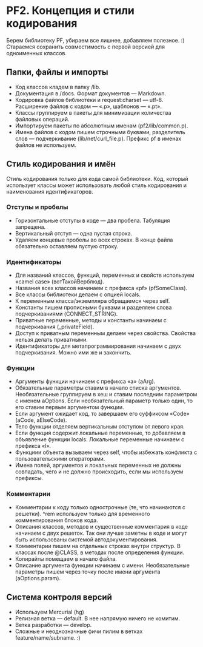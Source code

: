 PF2. Концепция и стили кодирования
==================================

Берем библиотеку PF, убираем все лишнее, добавляем полезное. :) Стараемся сохранить совместимость с первой версией для одноименных классов.

## Папки, файлы и импорты

* Код классов кладем в папку /lib.
* Документация в /docs. Формат документов — Markdown.
* Кодировка файлов библиотеки и request:charset — utf-8. Расширение файлов с кодом — «.p», шаблонов — «.pt».
* Классы группируем в пакеты для минимизации количества файловых операций.
* Импортируем пакеты по абсолютным именам (pf2/lib/common.p).
* Имена файлов с кодом пишем строчными буквами, разделитель слов — подчеркивание (lib/net/curl_file.p). Префикс pf в именах файлов не используем.

## Стиль кодирования и имён

Стиль кодирования только для кода самой библиотеки. Код, который использует классы может использовать любой стиль кодирования и наименования идентификаторов.

### Отступы и пробелы

* Горизонтальные отступы в коде — два пробела. Табуляция запрещена.
* Вертикальный отступ — одна пустая строка.
* Удаляем концевые пробелы во всех строках. В конце файла обязательно оставляем пустую строку.

### Идентификаторы

* Для названий классов, функций, переменных и свойств используем «camel case» (вотТакойВерблюд).
* Названия всех классов начинаем с префикса «pf» (pfSomeClass).
* Все классы библиотеки делаем с опцией locals.
* К переменным класса/экземпляра обращаемся через self.
* Константы пишем прописными буквами и разделяем слова подчеркиваниями (CONNECT_STRING).
* Приватные переменные, методы и константы начинаем с подчеркивания (_privateField).
* Доступ к приватным переменным делаем через свойства. Свойства нельзя делать приватными.
* Идентификаторы для метапрограммирования начинаем с двух подчеркивания. Можно ими же и закончить.

### Функции

* Аргументы функции начинаем с префикса «a» (aArg).
* Обязательные параметры ставим в начало списка аргументов. Необязательные группируем в хеш и ставим последним параметром с именем aOptions. Если необязательный параметр только один, то его  ставим первым аргументом функции.
* Если аргумент ожидает код, то завершаем его суффиксом «Code» (aCode, aElseCode).
* Тело функции отделяем вертикальным отступом от левого края.
* Если функция содержит локальные переменные, то добавляем в объявление функции locals. Локальные переменные начинаем с префикса «l».
* Функциии объекта вызываем через self, чтобы избежать конфликта с пользовательскими операторами.
* Имена полей, аргументов и локальных переменных не должны совпадать, чего и не должно происходить, если мы используем префиксы.

### Комментарии

* Комментарии к коду только однострочные (те, что начинаются с решетки). ^rem используем только для временного комментирования блоков кода.
* Описания классов, методов и существенные комментария в коде начинаем с двух решеток. Так они лучше заметны в коде и могут быть использованы системой автодокументирования.
* Комментарии пишем на отдельных строках внутри структур. В классах после @CLASS, в методах после определения функции.
* Копирайты помещаем в начало файла.
* Описание аргумента функции начинаем с имени. Необязательные параметры пишем через точку после имени аргумента (aOptions.param).

## Система контроля версий

* Используем Mercurial (hg)
* Релизная ветка — default. В нее напрямую ничего не комитим.
* Ветка разработки — develop.
* Сложные и неоднозначные фичи пилим в ветках feature/name/subname. :)
